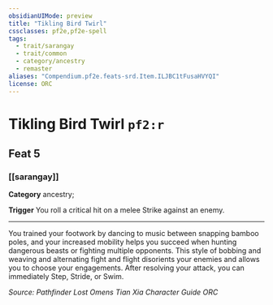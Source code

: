 ```yaml
---
obsidianUIMode: preview
title: "Tikling Bird Twirl"
cssclasses: pf2e,pf2e-spell
tags:
  - trait/sarangay
  - trait/common
  - category/ancestry
  - remaster
aliases: "Compendium.pf2e.feats-srd.Item.ILJBC1tFusaHVYQI"
license: ORC
---
```

# Tikling Bird Twirl `pf2:r`
## Feat 5
### [[sarangay]]

**Category** ancestry; 




**Trigger** You roll a critical hit on a melee Strike against an enemy.

* * *

You trained your footwork by dancing to music between snapping bamboo poles, and your increased mobility helps you succeed when hunting dangerous beasts or fighting multiple opponents. This style of bobbing and weaving and alternating fight and flight disorients your enemies and allows you to choose your engagements. After resolving your attack, you can immediately Step, Stride, or Swim.

*Source: Pathfinder Lost Omens Tian Xia Character Guide*
*ORC*
